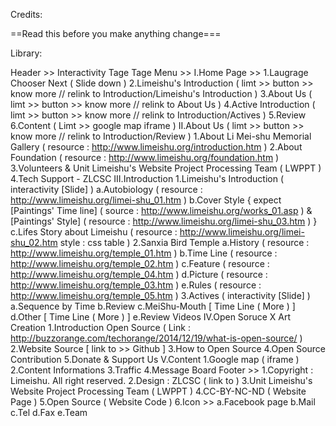 Credits:


==Read this before you make anything change===

Library:

Header >>
    Interactivity Tage
    Tage Menu >>
        I.Home Page >>
            1.Laugrage Chooser
            Next ( Slide down )
            2.Limeishu's Introduction ( limt >> button >> know more // relink to Introduction/Limeishu's Introduction  )
            3.About Us ( limt >> button >> know more // relink to About Us  )
            4.Active Introduction ( limt  >> button >> know more // relink to Introduction/Actives  )
            5.Review
            6.Content ( Limt >> google map iframe )
        II.About Us ( limt  >> button >> know more // relink to Introduction/Review  )
            1.About Li Mei-shu Memorial Gallery 
                ( resource :  http://www.limeishu.org/introduction.htm )
            2.About Foundation ( resource : http://www.limeishu.org/foundation.htm )
            3.Volunteers & Unit Limeishu's Website Project Processing Team ( LWPPT )
            4.Tech Support - ZLCSC
        III.Introduction
            1.Limeishu's Introduction ( interactivity [Slide] )
                a.Autobiology ( resource : http://www.limeishu.org/limei-shu_01.htm )
                b.Cover Style 
                    { 
                        expect 
                        [Paintings' Time line] ( source : http://www.limeishu.org/works_01.asp ) 
                        & [Paintings' Style]
                        ( resource : http://www.limeishu.org/limei-shu_03.htm )
                    }
                c.Lifes Story about Limeishu ( resource : http://www.limeishu.org/limei-shu_02.htm style : css table )
            2.Sanxia Bird Temple
                a.History ( resource : http://www.limeishu.org/temple_01.htm )
                b.Time Line ( resource : http://www.limeishu.org/temple_02.htm )
                c.Feature  ( resource :  http://www.limeishu.org/temple_04.htm )
                d.Picture ( resource : http://www.limeishu.org/temple_03.htm )
                e.Rules ( resource : http://www.limeishu.org/temple_05.htm )
            3.Actives ( interactivity [Slide] )
                a.Sequence by Time
                b.Review
                c.MeiShu-Mouth [ Time Line ( More ) ]
                d.Other [ Time Line ( More ) ]
                e.Review Videos
        IV.Open Soruce X Art Creation
            1.Introduction Open Source
                ( Link : http://buzzorange.com/techorange/2014/12/19/what-is-open-source/ )
            2.Website Source [ link to >> Github ]
            3.How to Open Source
            4.Open Source Contribution
            5.Donate & Support Us
        V.Content
            1.Google map ( iframe )
            2.Content Informations
            3.Traffic
            4.Message Board
Footer >>
    1.Copyright : Limeishu. All right reserved.
    2.Design :  ZLCSC ( link to )
    3.Unit Limeishu's Website Project Processing Team ( LWPPT )
    4.CC-BY-NC-ND ( Website Page )
    5.Open Source ( Website Code )
    6.Icon >>
        a.Facebook page
        b.Mail
        c.Tel
        d.Fax
        e.Team